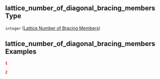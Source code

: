 ## lattice_number_of_diagonal_bracing_members Type

`integer` ([Lattice Number of Bracing Members](iea43_wra_data_model-properties-measurement-location-measurement-location-properties-mast-properties-properties-mast-section-geometry-mast-section-geometry-properties-lattice-number-of-bracing-members.md))

## lattice_number_of_diagonal_bracing_members Examples

```json
1
```

```json
2
```
